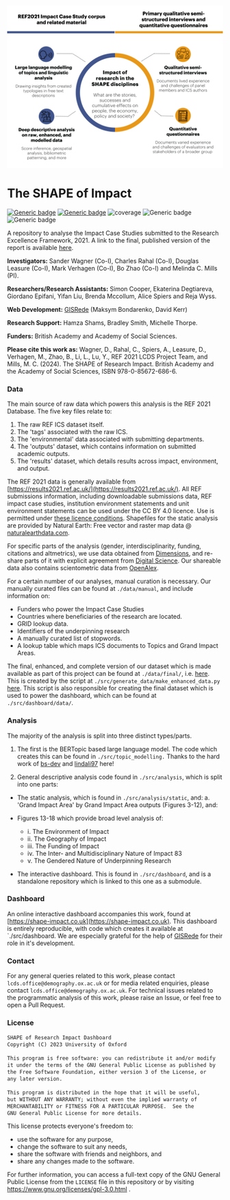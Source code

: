 <img src="./assets/figure_1.png" width="700"/>

# The SHAPE of Impact

[![Generic badge](https://img.shields.io/badge/License-GNU_GPLv3-purple.svg)](https://www.gnu.org/licenses/gpl-3.0.html)
[![Generic badge](https://img.shields.io/badge/Python-3-red.svg)](https://www.python.org/downloads/release/python-370/)
![coverage](https://img.shields.io/badge/Purpose-Research-yellow)
![Generic badge](https://img.shields.io/badge/Maintained-Yes-brightgreen.svg)
![Generic badge](https://img.shields.io/badge/BuildPassing-Yes-orange.svg)

A repository to analyse the Impact Case Studies submitted to the Research Excellence Framework, 2021. A link to the final, published version of the report is available [here](https://www.thebritishacademy.ac.uk/publications/the-shape-of-research-impact/).

**Investigators:** Sander Wagner (Co-I), Charles Rahal (Co-I), Douglas Leasure (Co-I), Mark Verhagen (Co-I), Bo Zhao (Co-I) and Melinda C. Mills (PI).

**Researchers/Research Assistants:** Simon Cooper, Ekaterina Degtiareva, Giordano Epifani, Yifan Liu, Brenda Mccollum, Alice Spiers and Reja Wyss.

**Web Development:** [GISRede](https://www.gisrede.com/) (Maksym Bondarenko, David Kerr) 

**Research Support:** Hamza Shams, Bradley Smith, Michelle Thorpe.

**Funders:** British Academy and Academy of Social Sciences.

**Please cite this work as:** Wagner, D., Rahal, C., Spiers, A., Leasure, D., Verhagen, M., Zhao, B., Li, L., Lu, Y., REF 2021 LCDS Project Team, and Mills, M. C. (2024). The SHAPE of Research Impact. British Academy and the Academy of Social Sciences, ISBN 978-0-85672-686-6.



### Data

The main source of raw data which powers this analysis is the REF 2021 Database. The five key files relate to:
1. The raw REF ICS dataset itself.
2. The 'tags' associated with the raw ICS.
3. The 'environmental' data associated with submitting departments.
4. The 'outputs' dataset, which contains information on submitted academic outputs.
5. The 'results' dataset, which details results across impact, environment, and output.

The REF 2021 data is generally available from [https://results2021.ref.ac.uk/](https://results2021.ref.ac.uk/). All REF submissions information, including downloadable submissions data, REF impact case studies, institution environment statements and unit environment statements can be used under the CC BY 4.0 licence. Use is permitted under [these licence conditions](http://creativecommons.org/licenses/by/4.0/legalcode). Shapefiles for the static analysis are provided by Natural Earth: Free vector and raster map data @ [naturalearthdata.com](naturalearthdata.com).

For specific parts of the analysis (gender, interdisciplinarity, funding, citations and altmetrics), we use data obtained from [Dimensions](https://dimensions.ai/), and re-share parts of it with explicit agreement from [Digital Science](https://www.digital-science.com/). Our shareable data also contains scientometric data from [OpenAlex](https://openalex.org/).

For a certain number of our analyses, manual curation is necessary. Our manually curated files can be found at `./data/manual`, and include information on:

* Funders who power the Impact Case Studies
* Countries where beneficiaries of the research are located.
* GRID lookup data.
* Identifiers of the underpinning research
* A manually curated list of stopwords.
* A lookup table which maps ICS documents to Topics and Grand Impact Areas.

The final, enhanced, and complete version of our dataset which is made available as part of this project can be found at `./data/final/`, i.e. [here](https://github.com/OxfordDemSci/ICS_Analysis/blob/main/data/final/enhanced_ref_data.zip). This is created by the script at `./src/generate_data/make_enhanced_data.py` [here](https://github.com/OxfordDemSci/ICS_Analysis/tree/main/src/generate_dataset). This script is also responsible for creating the final dataset which is used to power the dashboard, which can be found at `./src/dashboard/data/`.

### Analysis

The majority of the analysis is split into three distinct types/parts.

1. The first is the BERTopic based large language model. The code which creates this can be found in `./src/topic_modelling.` Thanks to the hard work of [bs-dev](https://github.com/bz-dev) and [lindali97](https://github.com/lindali97) here!

2. General descriptive analysis code found in `./src/analysis`, which is split into one parts:

* The static analysis, which is found in `./src/analysis/static`, and:
      a. 'Grand Impact Area' by Grand Impact Area outputs (Figures 3-12), and:
* Figures 13-18 which provide broad level analysis of:
    * i. The Environment of Impact
    * ii. The Geography of Impact
    * iii. The Funding of Impact
    * iv. The Inter- and Multidisciplinary Nature of Impact	83
    * v. The Gendered Nature of Underpinning Research

* The interactive dashboard. This is found in `./src/dashboard`, and is a standalone repository which is linked to this one as a submodule. 

### Dashboard

An online interactive dashboard accompanies this work, found at [https://shape-impact.co.uk](https://shape-impact.co.uk). This dashboard is entirely reproducible, with code which creates it available at `./src/dashboard. We are especially grateful for the help of [GISRede](https://www.gisrede.com/) for their role in it's development.

### Contact

For any general queries related to this work, please contact `lcds.office@demography.ox.ac.uk` or for media related enquiries, please contact `lcds.office@demography.ox.ac.uk`. For technical issues related to the programmatic analysis of this work, please raise an Issue, or feel free to open a Pull Request.

### License

    SHAPE of Research Impact Dashboard
    Copyright (C) 2023 University of Oxford
    
    This program is free software: you can redistribute it and/or modify
    it under the terms of the GNU General Public License as published by
    the Free Software Foundation, either version 3 of the License, or
    any later version.
    
    This program is distributed in the hope that it will be useful,
    but WITHOUT ANY WARRANTY; without even the implied warranty of
    MERCHANTABILITY or FITNESS FOR A PARTICULAR PURPOSE.  See the
    GNU General Public License for more details.

This license protects everyone's freedom to:  
- use the software for any purpose,
- change the software to suit any needs,
- share the software with friends and neighbors, and
- share any changes made to the software.

For further information, you can access a full-text copy of the GNU General Public License from the `LICENSE` file in this repository 
or by visiting <a href="https://www.gnu.org/licenses/gpl-3.0.html" target="_blank">https://www.gnu.org/licenses/gpl-3.0.html </a>.  

